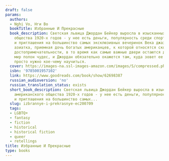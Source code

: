 ```yaml
---
draft: false
params:
  authors:
  - Nghi Vo, Нги Во
  bookTitle: Избранные И Прекрасные
  book_description: Светская львица Джордан Бейкер выросла в изысканных кругах американского
    общества 1920-х годов - у нее есть деньги, популярность среди спортсменов-гольфистов
    и приглашения на большинство самых эксклюзивных вечеринок Века джаза.А еще она
    азиатка, приемная дочь богатых американцев, к которой относятся скорее как к экзотической
    достопримечательности, в то время как самые важные двери остаются для нее закрытыми.Но
    мир полон чудес, и Джордан обязательно окажется там, куда зовет ее сердце… Ей
    просто нужно кое-чему научиться.
  cover: https://images-na.ssl-images-amazon.com/images/S/compressed.photo.goodreads.com/books/1663968492i/62698387.jpg
  isbn: '9785001957102'
  link: https://www.goodreads.com/book/show/62698387
  russian_audioversion: 'no'
  russian_translation_status: exists
  short_book_description: Светская львица Джордан Бейкер выросла в изысканных кругах
    американского общества 1920-х годов - у нее есть деньги, популярность среди спортсменов-гольфистов
    и приглашения на большинство самых...
  slug: izbrannye-i-prekrasnye-ec200709
  tags:
  - LGBTQ+
  - fantasy
  - fiction
  - historical
  - historical fiction
  - queer
  - retellings
title: Избранные И Прекрасные
type: books
---
```

